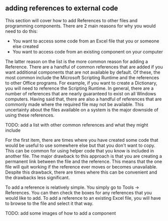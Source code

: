 ## adding references to external code

This section will cover how to add References to other files and programming components. There are 2 main reasons for why you would need to do this:

- You want to access some code from an Excel file that you or someone else created
- You want to access code from an existing component on your computer

The latter reason on the list is the more common reason for adding a Reference. There are a handful of common references that are added if you want additional components that are not available by default. Of these, the most common include the Microsoft Scripting Runtime and the references to other Office programs. For example, if you want to create a Dictionary, you will need to reference the Scripting Runtime. In general, there are a number of references that are nearly guaranteed to exist on all Windows computers. Having said that, there are also a handful of references that are commonly made where the required file may not be available. This uncertainty about the files available on a system is the major downside of using these references.

TODO: add a list with other common references and what they might include

For the first item, there are times where you have created some code that would be useful to use somewhere else but that you don't want to copy. This can be common for using helper code that you know is included in another file. The major drawback to this approach is that you are creating a permanent link between the file and the reference. This means that the one file will quit working if the reference ever moves or becomes unavailable. Despite this drawback, there are times where this can be convenient and the drawbacks less significant.

To add a reference is relatively simple. You simply go to Tools -> References. You can then check the boxes for any references that you would like to add. To add a reference to an existing Excel file, you will have to browse to the file and select it that way.

TODO: add some images of how to add a component
